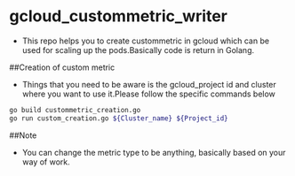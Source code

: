 # gcloud_custommetric_writer

* This repo helps you to create custommetric in gcloud which can be used for scaling up the pods.Basically code is return in Golang.

##Creation of custom metric
* Things that you need to be aware is the gcloud_project id and cluster where you want to use it.Please follow the specific commands below
```bash
go build custommetric_creation.go
go run custom_creation.go ${Cluster_name} ${Project_id}

```

##Note
* You can change the metric type to be anything, basically based on your way of work.